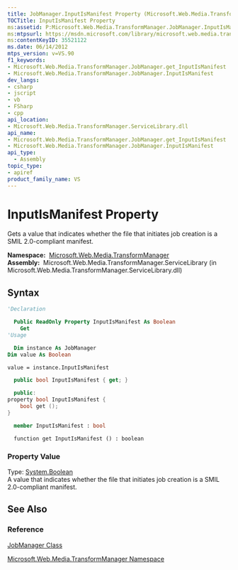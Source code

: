 ```yaml
---
title: JobManager.InputIsManifest Property (Microsoft.Web.Media.TransformManager)
TOCTitle: InputIsManifest Property
ms:assetid: P:Microsoft.Web.Media.TransformManager.JobManager.InputIsManifest
ms:mtpsurl: https://msdn.microsoft.com/library/microsoft.web.media.transformmanager.jobmanager.inputismanifest(v=VS.90)
ms:contentKeyID: 35521122
ms.date: 06/14/2012
mtps_version: v=VS.90
f1_keywords:
- Microsoft.Web.Media.TransformManager.JobManager.get_InputIsManifest
- Microsoft.Web.Media.TransformManager.JobManager.InputIsManifest
dev_langs:
- csharp
- jscript
- vb
- FSharp
- cpp
api_location:
- Microsoft.Web.Media.TransformManager.ServiceLibrary.dll
api_name:
- Microsoft.Web.Media.TransformManager.JobManager.get_InputIsManifest
- Microsoft.Web.Media.TransformManager.JobManager.InputIsManifest
api_type:
  - Assembly
topic_type:
- apiref
product_family_name: VS
---
```


# InputIsManifest Property

Gets a value that indicates whether the file that initiates job creation is a SMIL 2.0-compliant manifest.

**Namespace:**  [Microsoft.Web.Media.TransformManager](microsoft-web-media-transformmanager-namespace.md)  
**Assembly:**  Microsoft.Web.Media.TransformManager.ServiceLibrary (in Microsoft.Web.Media.TransformManager.ServiceLibrary.dll)

## Syntax

```vb
'Declaration

  Public ReadOnly Property InputIsManifest As Boolean
    Get
'Usage

  Dim instance As JobManager
Dim value As Boolean

value = instance.InputIsManifest
```

```csharp
  public bool InputIsManifest { get; }
```

```cpp
  public:
property bool InputIsManifest {
    bool get ();
}
```

``` fsharp
  member InputIsManifest : bool
```

```jscript
  function get InputIsManifest () : boolean
```

### Property Value

Type: [System.Boolean](https://msdn.microsoft.com/library/a28wyd50)  
A value that indicates whether the file that initiates job creation is a SMIL 2.0-compliant manifest.  

## See Also

### Reference

[JobManager Class](jobmanager-class-microsoft-web-media-transformmanager.md)

[Microsoft.Web.Media.TransformManager Namespace](microsoft-web-media-transformmanager-namespace.md)
